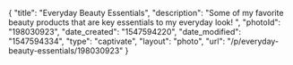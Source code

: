 {
    "title": "Everyday Beauty Essentials",
    "description": "Some of my favorite beauty products that are key essentials to my everyday look! ",
    "photoId": "198030923",
    "date_created": "1547594220",
    "date_modified": "1547594334",
    "type": "captivate",
    "layout": "photo",
    "url": "\/p\/everyday-beauty-essentials\/198030923"
}